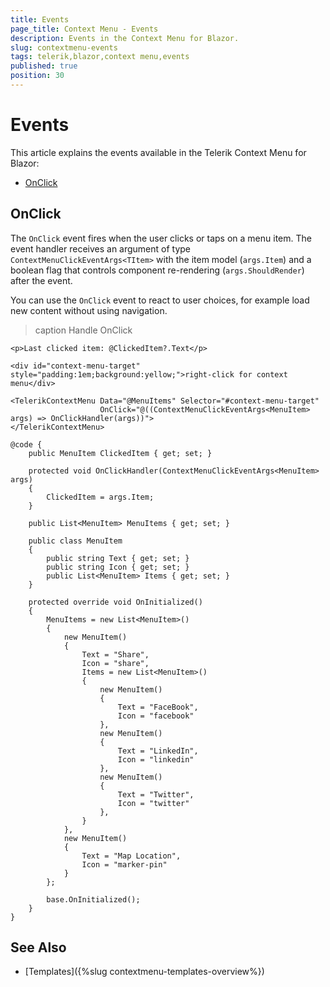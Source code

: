 ```yaml
---
title: Events
page_title: Context Menu - Events
description: Events in the Context Menu for Blazor.
slug: contextmenu-events
tags: telerik,blazor,context menu,events
published: true
position: 30
---
```


# Events

This article explains the events available in the Telerik Context Menu for Blazor:

* [OnClick](#onclick)

## OnClick

The `OnClick` event fires when the user clicks or taps on a menu item. The event handler receives an argument of type `ContextMenuClickEventArgs<TItem>` with the item model (`args.Item`) and a boolean flag that controls component re-rendering (`args.ShouldRender`) after the event.

You can use the `OnClick` event to react to user choices, for example load new content without using navigation.

>caption Handle OnClick

````CSHTML
<p>Last clicked item: @ClickedItem?.Text</p>

<div id="context-menu-target" style="padding:1em;background:yellow;">right-click for context menu</div>

<TelerikContextMenu Data="@MenuItems" Selector="#context-menu-target"
                    OnClick="@((ContextMenuClickEventArgs<MenuItem> args) => OnClickHandler(args))">
</TelerikContextMenu>

@code {
    public MenuItem ClickedItem { get; set; }

    protected void OnClickHandler(ContextMenuClickEventArgs<MenuItem> args)
    {
        ClickedItem = args.Item;
    }

    public List<MenuItem> MenuItems { get; set; }

    public class MenuItem
    {
        public string Text { get; set; }
        public string Icon { get; set; }
        public List<MenuItem> Items { get; set; }
    }

    protected override void OnInitialized()
    {
        MenuItems = new List<MenuItem>()
        {
            new MenuItem()
            {
                Text = "Share",
                Icon = "share",
                Items = new List<MenuItem>()
                {
                    new MenuItem()
                    {
                        Text = "FaceBook",
                        Icon = "facebook"
                    },
                    new MenuItem()
                    {
                        Text = "LinkedIn",
                        Icon = "linkedin"
                    },
                    new MenuItem()
                    {
                        Text = "Twitter",
                        Icon = "twitter"
                    },
                }
            },
            new MenuItem()
            {
                Text = "Map Location",
                Icon = "marker-pin"
            }
        };

        base.OnInitialized();
    }
}
````


## See Also

* [Templates]({%slug contextmenu-templates-overview%})

